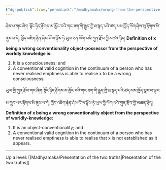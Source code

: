 ```yaml
---
{"dg-publish":true,"permalink":"/madhyamaka/wrong-from-the-perspective-of-worldly-knowledge/"}
---
```


ཤེས་པ་གང་ཞིག སྟོང་ཉིད་རྟོགས་མ་མྱོང་བའི་གང་ཟག་གི་རྒྱུད་ཀྱི་ཐ་སྙད་པའི་ཚད་མས་ཁྱོད་ལོག་ཤེས་སུ་རྟོགས་མི་ནུས་པ་དེ། 
ཁྱོད་འཇིག་རྟེན་ཤེས་ངོ་ལ་ལྟོས་ཏེ་ཡུལ་ཅན་ལོག་པའི་ཀུན་རྫོབ་ཀྱི་མཚན་ཉིད། 
**Definition of x being a wrong conventionality object-possessor from the perspective of worldly knowledge is:**
1. It is a consciousness; and
2. A conventional valid cognition in the continuum of a person who has never realised emptiness is able to realise x to be a wrong consciousness.

ཡུལ་གྱི་ཀུན་རྫོབ་གང་ཞིག སྟོང་ཉིད་རྟོགས་མ་མྱོང་བའི་གང་ཟག་གི་རྒྱུད་ཀྱི་ཐ་སྙད་པའི་ཚད་མས་ཁྱོད་སྣང་བ་ལྟར་མ་གྲུབ་པར་རྟོགས་མི་ནུས་པ་དེ། 
ཁྱོད་འཇིག་རྟེན་ཤེས་ངོ་ལ་ལྟོས་ཏེ་ཡུལ་གྱི་ལོག་པའི་ཀུན་རྫོབ་ཀྱི་མཚན་ཉིད། 
**Definition of x being a wrong conventionality object from the perspective of worldly-knowledge:**
1. It is an object-conventionality; and
2. A conventional valid cognition in the continuum of a person who has never realised emptiness is able to realise that x is not established as it appears.


---
Up a level: [[Madhyamaka/Presentation of the two truths\|Presentation of the two truths]]